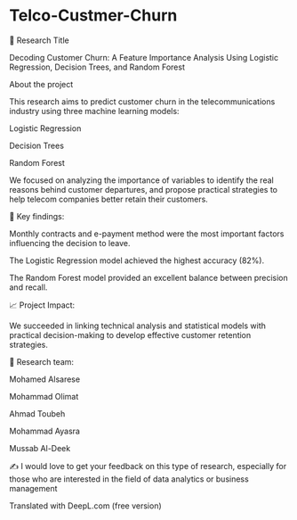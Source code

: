 # Telco-Custmer-Churn
 🔬 Research Title

 Decoding Customer Churn: A Feature Importance Analysis Using Logistic Regression, Decision Trees, and Random Forest

About the project

 This research aims to predict customer churn in the telecommunications industry using three machine learning models:

Logistic Regression

Decision Trees

Random Forest

We focused on analyzing the importance of variables to identify the real reasons behind customer departures, and propose practical strategies to help telecom companies better retain their customers.

🎯 Key findings:

Monthly contracts and e-payment method were the most important factors influencing the decision to leave.

The Logistic Regression model achieved the highest accuracy (82%).

The Random Forest model provided an excellent balance between precision and recall.

📈 Project Impact:

 We succeeded in linking technical analysis and statistical models with practical decision-making to develop effective customer retention strategies.

🧠 Research team:

 Mohamed Alsarese

 Mohammad Olimat

 Ahmad Toubeh

 Mohammad Ayasra

 Mussab Al-Deek

✍️ I would love to get your feedback on this type of research, especially for those who are interested in the field of data analytics or business management

Translated with DeepL.com (free version)
